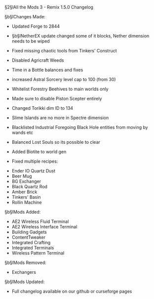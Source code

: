 §2§lAll the Mods 3 - Remix 1.5.0 Changelog

§b§lChanges Made:
* Updated Forge to 2844
* §b§lNetherEX update changed some of it blocks, Nether dimension needs to be wiped
* Fixed missing chaotic tools from Tinkers' Construct
* Disabled Agricraft Weeds
* Time in a Bottle balances and fixes
* increased Astral Sorcery level cap to 100 (from 30)
* Whitelist Forestry Beehives to main worlds only
* Made sure to disable Piston Scepter entirely
* Changed Torikki dim ID to 134
* Slime Islands are no more in Spectre dimension
* Blacklisted Industrial Foregoing Black Hole entities from moving by wands etc
* Balanced Lost Souls so its possible to clear
* Added Biotite to world gen

* Fixed multiple recipes:
- Ender IO Quartz Dust
- Beer Mug
- BG Exchanger
- Black Quartz Rod
- Amber Brick
- Tinkers' Basin
- Rollin Machine

§b§lMods Added:
* AE2 Wireless Fluid Terminal
* AE2 Wireless Interface Terminal
* Building Gadgets
* ContentTweaker
* Integrated Crafting
* Integrated Terminals
* Wireless Pattern Terminal

§b§lMods Removed:
* Exchangers

§b§lMods Updated:
* Full changelog available on our github or curseforge pages